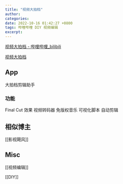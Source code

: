 ```yaml
---
title: "视频大拍档"
author: 
categories: 
date: 2022-10-16 01:42:27 +0800
tags: 哔哩哔哩 DIY 视频编辑
excerpt: 
---
```


[视频大拍档 - 哔哩哔哩_bilibili](https://space.bilibili.com/110974)


[视频大拍档](https://spdpd.net/)


## App

大拍档剪辑助手

### 功能
Final Cut 效果
视频转码器
免版权音乐
可视化脚本
自动剪辑


## 相似博主

[[影视飓风]]


## Misc

[[视频编辑]]

[[DIY]]


